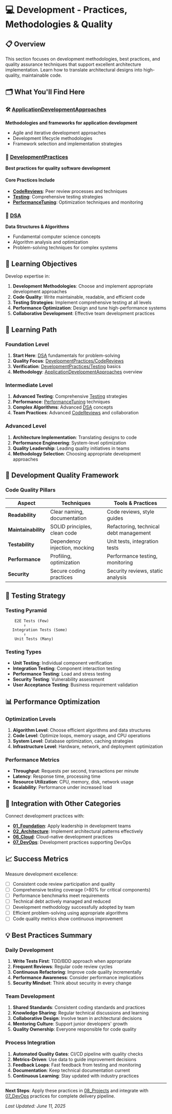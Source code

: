 # 💻 Development - Practices, Methodologies & Quality

## 📋 Overview

This section focuses on development methodologies, best practices, and quality assurance techniques that support excellent architecture implementation. Learn how to translate architectural designs into high-quality, maintainable code.

## 🗂️ What You'll Find Here

### 🛠️ [ApplicationDevelopmentApproaches](./ApplicationDevelopmentApproaches/)

**Methodologies and frameworks for application development**

- Agile and iterative development approaches
- Development lifecycle methodologies
- Framework selection and implementation strategies

### 🎯 [DevelopmentPractices](./DevelopmentPractices/)

**Best practices for quality software development**

#### Core Practices Include

- **[CodeReviews](./DevelopmentPractices/CodeReviews/)**: Peer review processes and techniques
- **[Testing](./DevelopmentPractices/Testing/)**: Comprehensive testing strategies
- **[PerformanceTuning](./DevelopmentPractices/PerformanceTuning/)**: Optimization techniques and monitoring

### 🧮 [DSA](./DSA/)

**Data Structures & Algorithms**

- Fundamental computer science concepts
- Algorithm analysis and optimization
- Problem-solving techniques for complex systems

## 🎯 Learning Objectives

Develop expertise in:

1. **Development Methodologies**: Choose and implement appropriate development approaches
2. **Code Quality**: Write maintainable, readable, and efficient code
3. **Testing Strategies**: Implement comprehensive testing at all levels
4. **Performance Optimization**: Design and tune high-performance systems
5. **Collaborative Development**: Effective team development practices

## 🚀 Learning Path

### **Foundation Level**

1. **Start Here**: [DSA](./DSA/) fundamentals for problem-solving
2. **Quality Focus**: [DevelopmentPractices/CodeReviews](./DevelopmentPractices/CodeReviews/)
3. **Verification**: [DevelopmentPractices/Testing](./DevelopmentPractices/Testing/) basics
4. **Methodology**: [ApplicationDevelopmentApproaches](./ApplicationDevelopmentApproaches/) overview

### **Intermediate Level**

1. **Advanced Testing**: Comprehensive [Testing](./DevelopmentPractices/Testing/) strategies
2. **Performance**: [PerformanceTuning](./DevelopmentPractices/PerformanceTuning/) techniques
3. **Complex Algorithms**: Advanced [DSA](./DSA/) concepts
4. **Team Practices**: Advanced [CodeReviews](./DevelopmentPractices/CodeReviews/) and collaboration

### **Advanced Level**

1. **Architecture Implementation**: Translating designs to code
2. **Performance Engineering**: System-level optimization
3. **Quality Leadership**: Leading quality initiatives in teams
4. **Methodology Selection**: Choosing appropriate development approaches

## 🔧 Development Quality Framework

### **Code Quality Pillars**

| Aspect              | Techniques                    | Tools & Practices                      |
| ------------------- | ----------------------------- | -------------------------------------- |
| **Readability**     | Clear naming, documentation   | Code reviews, style guides             |
| **Maintainability** | SOLID principles, clean code  | Refactoring, technical debt management |
| **Testability**     | Dependency injection, mocking | Unit tests, integration tests          |
| **Performance**     | Profiling, optimization       | Performance testing, monitoring        |
| **Security**        | Secure coding practices       | Security reviews, static analysis      |

## 🧪 Testing Strategy

### **Testing Pyramid**

```
    E2E Tests (Few)
        ↑
   Integration Tests (Some)
        ↑
    Unit Tests (Many)
```

### **Testing Types**

- **Unit Testing**: Individual component verification
- **Integration Testing**: Component interaction testing
- **Performance Testing**: Load and stress testing
- **Security Testing**: Vulnerability assessment
- **User Acceptance Testing**: Business requirement validation

## 📊 Performance Optimization

### **Optimization Levels**

1. **Algorithm Level**: Choose efficient algorithms and data structures
2. **Code Level**: Optimize loops, memory usage, and CPU operations
3. **System Level**: Database optimization, caching strategies
4. **Infrastructure Level**: Hardware, network, and deployment optimization

### **Performance Metrics**

- **Throughput**: Requests per second, transactions per minute
- **Latency**: Response time, processing time
- **Resource Utilization**: CPU, memory, disk, network usage
- **Scalability**: Performance under increased load

## 🔗 Integration with Other Categories

Connect development practices with:

- **[01_Foundation](../01_Foundation/)**: Apply leadership in development teams
- **[02_Architecture](../02_Architecture/)**: Implement architectural patterns effectively
- **[06_Cloud](../06_Cloud/)**: Cloud-native development practices
- **[07_DevOps](../07_DevOps/)**: Development practices supporting DevOps

## 📈 Success Metrics

Measure development excellence:

- [ ] Consistent code review participation and quality
- [ ] Comprehensive testing coverage (>80% for critical components)
- [ ] Performance benchmarks meet requirements
- [ ] Technical debt actively managed and reduced
- [ ] Development methodology successfully adopted by team
- [ ] Efficient problem-solving using appropriate algorithms
- [ ] Code quality metrics show continuous improvement

## 💡 Best Practices Summary

### **Daily Development**

1. **Write Tests First**: TDD/BDD approach when appropriate
2. **Frequent Reviews**: Regular code review cycles
3. **Continuous Refactoring**: Improve code quality incrementally
4. **Performance Awareness**: Consider performance implications
5. **Security Mindset**: Think about security in every change

### **Team Development**

1. **Shared Standards**: Consistent coding standards and practices
2. **Knowledge Sharing**: Regular technical discussions and learning
3. **Collaborative Design**: Involve team in architectural decisions
4. **Mentoring Culture**: Support junior developers' growth
5. **Quality Ownership**: Everyone responsible for code quality

### **Process Integration**

1. **Automated Quality Gates**: CI/CD pipeline with quality checks
2. **Metrics-Driven**: Use data to guide improvement decisions
3. **Feedback Loops**: Fast feedback from testing and monitoring
4. **Documentation**: Keep technical documentation current
5. **Continuous Learning**: Stay updated with industry practices

---

**Next Steps**: Apply these practices in [08_Projects](../08_Projects/) and integrate with [07_DevOps](../07_DevOps/) practices for complete delivery pipeline.

_Last Updated: June 11, 2025_
